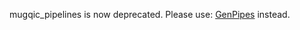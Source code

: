 mugqic_pipelines is now deprecated. Please use: [GenPipes](https://bitbucket.org/mugqic/genpipes) instead.
